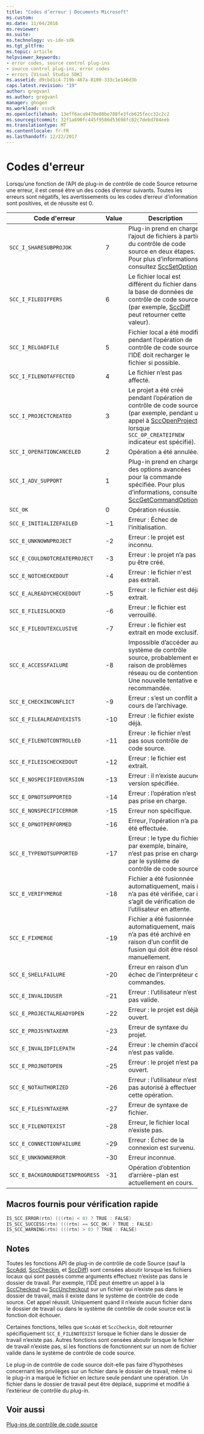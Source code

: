 ```yaml
---
title: "Codes d’erreur | Documents Microsoft"
ms.custom: 
ms.date: 11/04/2016
ms.reviewer: 
ms.suite: 
ms.technology: vs-ide-sdk
ms.tgt_pltfrm: 
ms.topic: article
helpviewer_keywords:
- error codes, source control plug-ins
- source control plug-ins, error codes
- errors [Visual Studio SDK]
ms.assetid: d9cbd1c4-719b-467a-8100-333c1e146d3b
caps.latest.revision: "19"
author: gregvanl
ms.author: gregvanl
manager: ghogen
ms.workload: vssdk
ms.openlocfilehash: 13eff6aca9470e88be788fe3fcb625fecc32c2c2
ms.sourcegitcommit: 32f1a690fc445f9586d53698fc82c7debd784eeb
ms.translationtype: MT
ms.contentlocale: fr-FR
ms.lasthandoff: 12/22/2017
---
```

# <a name="error-codes"></a>Codes d'erreur
Lorsqu’une fonction de l’API de plug-in de contrôle de code Source retourne une erreur, il est censé être un des codes d’erreur suivants. Toutes les erreurs sont négatifs, les avertissements ou les codes d’erreur d’information sont positives, et de réussite est 0.  
  
|Code d'erreur|Value|Description|  
|----------------|-----------|-----------------|  
|`SCC_I_SHARESUBPROJOK`|7|Plug-in prend en charge l’ajout de fichiers à partir du contrôle de code source en deux étapes. Pour plus d’informations, consultez [SccSetOption](../extensibility/sccsetoption-function.md).|  
|`SCC_I_FILEDIFFERS`|6|Le fichier local est différent du fichier dans la base de données de contrôle de code source (par exemple, [SccDiff](../extensibility/sccdiff-function.md) peut retourner cette valeur).|  
|`SCC_I_RELOADFILE`|5|Fichier local a été modifié pendant l’opération de contrôle de code source ; l’IDE doit recharger le fichier si possible.|  
|`SCC_I_FILENOTAFFECTED`|4|Le fichier n’est pas affecté.|  
|`SCC_I_PROJECTCREATED`|3|Le projet a été créé pendant l’opération de contrôle de code source (par exemple, pendant un appel à [SccOpenProject](../extensibility/sccopenproject-function.md) lorsque `SCC_OP_CREATEIFNEW` indicateur est spécifié).|  
|`SCC_I_OPERATIONCANCELED`|2|Opération a été annulée.|  
|`SCC_I_ADV_SUPPORT`|1|Plug-in prend en charge des options avancées pour la commande spécifiée. Pour plus d’informations, consultez [SccGetCommandOptions](../extensibility/sccgetcommandoptions-function.md).|  
|`SCC_OK`|0|Opération réussie.|  
|`SCC_E_INITIALIZEFAILED`|-1|Erreur : Échec de l’initialisation.|  
|`SCC_E_UNKNOWNPROJECT`|-2|Erreur : le projet est inconnu.|  
|`SCC_E_COULDNOTCREATEPROJECT`|-3|Erreur : le projet n’a pas pu être créé.|  
|`SCC_E_NOTCHECKEDOUT`|-4|Erreur : le fichier n'est pas extrait.|  
|`SCC_E_ALREADYCHECKEDOUT`|-5|Erreur : le fichier est déjà extrait.|  
|`SCC_E_FILEISLOCKED`|-6|Erreur : le fichier est verrouillé.|  
|`SCC_E_FILEOUTEXCLUSIVE`|-7|Erreur : le fichier est extrait en mode exclusif.|  
|`SCC_E_ACCESSFAILURE`|-8|Impossible d’accéder au système de contrôle source, probablement en raison de problèmes réseau ou de contention. Une nouvelle tentative est recommandée.|  
|`SCC_E_CHECKINCONFLICT`|-9|Erreur : s’est un conflit au cours de l’archivage.|  
|`SCC_E_FILEALREADYEXISTS`|-10|Erreur : le fichier existe déjà.|  
|`SCC_E_FILENOTCONTROLLED`|-11|Erreur : le fichier n’est pas sous contrôle de code source.|  
|`SCC_E_FILEISCHECKEDOUT`|-12|Erreur : le fichier est extrait.|  
|`SCC_E_NOSPECIFIEDVERSION`|-13|Erreur : il n’existe aucune version spécifiée.|  
|`SCC_E_OPNOTSUPPORTED`|-14|Erreur : l’opération n’est pas prise en charge.|  
|`SCC_E_NONSPECIFICERROR`|-15|Erreur non spécifique.|  
|`SCC_E_OPNOTPERFORMED`|-16|Erreur, l’opération n’a pas été effectuée.|  
|`SCC_E_TYPENOTSUPPORTED`|-17|Erreur : le type du fichier, par exemple, binaire, n’est pas prise en charge par le système de contrôle de code source.|  
|`SCC_E_VERIFYMERGE`|-18|Fichier a été fusionnée automatiquement, mais il n’a pas été vérifiée, car il s’agit de vérification de l’utilisateur en attente.|  
|`SCC_E_FIXMERGE`|-19|Fichier a été fusionnée automatiquement, mais n’a pas été archivé en raison d’un conflit de fusion qui doit être résolu manuellement.|  
|`SCC_E_SHELLFAILURE`|-20|Erreur en raison d’un échec de l’interpréteur de commandes.|  
|`SCC_E_INVALIDUSER`|-21|Erreur : l’utilisateur n’est pas valide.|  
|`SCC_E_PROJECTALREADYOPEN`|-22|Erreur : le projet est déjà ouvert.|  
|`SCC_E_PROJSYNTAXERR`|-23|Erreur de syntaxe du projet.|  
|`SCC_E_INVALIDFILEPATH`|-24|Erreur : le chemin d’accès n’est pas valide.|  
|`SCC_E_PROJNOTOPEN`|-25|Erreur : le projet n’est pas ouvert.|  
|`SCC_E_NOTAUTHORIZED`|-26|Erreur : l’utilisateur n’est pas autorisé à effectuer cette opération.|  
|`SCC_E_FILESYNTAXERR`|-27|Erreur de syntaxe de fichier.|  
|`SCC_E_FILENOTEXIST`|-28|Erreur, le fichier local n’existe pas.|  
|`SCC_E_CONNECTIONFAILURE`|-29|Erreur : Échec de la connexion est survenu.|  
|`SCC_E_UNKNOWNERROR`|-30|Erreur inconnue.|  
|`SCC_E_BACKGROUNDGETINPROGRESS`|-31|Opération d’obtention d’arrière-plan est actuellement en cours.|  
  
## <a name="macros-provided-for-quick-checking"></a>Macros fournis pour vérification rapide  
  
```cpp  
IS_SCC_ERROR(rtn) (((rtn) < 0) ? TRUE : FALSE)  
IS_SCC_SUCCESS(rtn) (((rtn) == SCC_OK) ? TRUE : FALSE)  
IS_SCC_WARNING(rtn) (((rtn) > 0) ? TRUE : FALSE)  
```  
  
## <a name="remarks"></a>Notes  
 Toutes les fonctions API de plug-in de contrôle de code Source (sauf la [SccAdd](../extensibility/sccadd-function.md), [SccCheckin](../extensibility/scccheckin-function.md), et [SccDiff](../extensibility/sccdiff-function.md)) sont censées aboutir lorsque les fichiers locaux qui sont passés comme arguments effectuez n’existe pas dans le dossier de travail. Par exemple, l’IDE peut émettre un appel à la [SccCheckout](../extensibility/scccheckout-function.md) ou [SccUncheckout](../extensibility/sccuncheckout-function.md) sur un fichier qui n’existe pas dans le dossier de travail, mais il existe dans le système de contrôle de code source. Cet appel réussit. Uniquement quand il n’existe aucun fichier dans le dossier de travail ou dans le système de contrôle de code source est la fonction doit échouer.  
  
 Certaines fonctions, telles que `SccAdd` et `SccCheckin`, doit retourner spécifiquement `SCC_E_FILENOTEXIST` lorsque le fichier dans le dossier de travail n’existe pas. Autres fonctions sont censées aboutir lorsque le fichier de travail n’existe pas, si les fonctions de fonctionnent sur un nom de fichier valide dans le système de contrôle de code source.  
  
 Le plug-in de contrôle de code source doit-elle pas faire d’hypothèses concernant les privilèges sur un fichier dans le dossier de travail, même si le plug-in a marqué le fichier en lecture seule pendant une opération. Un fichier dans le dossier de travail peut être déplacé, supprimé et modifié à l’extérieur de contrôle du plug-in.  
  
## <a name="see-also"></a>Voir aussi  
 [Plug-ins de contrôle de code source](../extensibility/source-control-plug-ins.md)